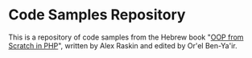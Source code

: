 # Code Samples Repository

This is a repository of code samples from the Hebrew book "[OOP from Scratch in PHP](http://phpguide.co.il/oopbook)", written by Alex Raskin and edited by Or'el Ben-Ya'ir.
